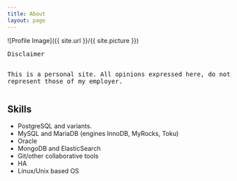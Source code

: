 ```yaml
---
title: About
layout: page
---
```

![Profile Image]({{ site.url }}/{{ site.picture }})

<p>

</p>

<p>
<pre>
Disclaimer

This is a personal site. All opinions expressed here, 
do not represent those of my employer.
</pre>
</p>


<h2>Skills</h2>

<ul class="skill-list">
	<li>PostgreSQL and variants.</li>
	<li>MySQL and MariaDB (engines InnoDB, MyRocks, Toku)</li>
	<li>Oracle</li>
	<li>MongoDB and ElasticSearch</li>
	<li>Git/other collaborative tools</li>
	<li>HA</li>
	<li>Linux/Unix based OS</li>
</ul>


<!--<h2>Projects</h2> -->

<!-- <ul> -->
<!--	<li><a href="https://github.com/">Lorem Lorem</a></li> --> 
<!--	<li><a href="https://github.com/">Ipsum Dolor</a></li> -->
<!--	<li><a href="https://github.com/">Dolor Lorem</a></li> -->
<!-- </ul> -->
